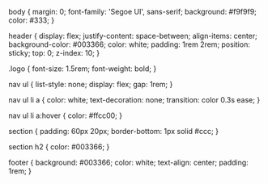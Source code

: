 body {
  margin: 0;
  font-family: 'Segoe UI', sans-serif;
  background: #f9f9f9;
  color: #333;
}

header {
  display: flex;
  justify-content: space-between;
  align-items: center;
  background-color: #003366;
  color: white;
  padding: 1rem 2rem;
  position: sticky;
  top: 0;
  z-index: 10;
}

.logo {
  font-size: 1.5rem;
  font-weight: bold;
}

nav ul {
  list-style: none;
  display: flex;
  gap: 1rem;
}

nav ul li a {
  color: white;
  text-decoration: none;
  transition: color 0.3s ease;
}

nav ul li a:hover {
  color: #ffcc00;
}

section {
  padding: 60px 20px;
  border-bottom: 1px solid #ccc;
}

section h2 {
  color: #003366;
}

footer {
  background: #003366;
  color: white;
  text-align: center;
  padding: 1rem;
}
